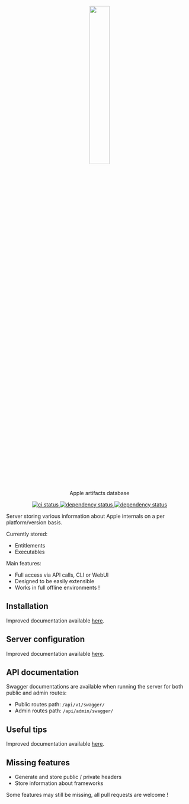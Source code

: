 <p align="center" style="text-align: center">
  <img src="assets/logo.png" width="33%">
</p>

<p align="center">
    <p align="center">Apple artifacts database</p>
    <p align="center">
        <!-- <a href="https://crates.io/crates/appledb_rs">
            <img alt="crates.io" src="https://img.shields.io/crates/v/appledb_rs.svg"/>
        </a> --->
        <a href="https://github.com/cocool97/appledb_rs/actions">
            <img alt="ci status" src="https://github.com/cocool97/appledb_rs/actions/workflows/rust-build.yml/badge.svg"/>
        </a>
        <a href="https://deps.rs/repo/github/cocool97/appledb_rs">
            <img alt="dependency status" src="https://deps.rs/repo/github/cocool97/appledb_rs/status.svg"/>
        </a>
        <a href="https://opensource.org/licenses/MIT">
            <img alt="dependency status" src="https://img.shields.io/badge/License-MIT-yellow.svg"/>
        </a>
    </p>
</p>

Server storing various information about Apple internals on a per platform/version basis.

Currently stored:

- Entitlements
- Executables

Main features:

- Full access via API calls, CLI or WebUI
- Designed to be easily extensible
- Works in full offline environments !

## Installation

Improved documentation available [here](./documentation/installation.md).

## Server configuration

Improved documentation available [here](./documentation/configuration.md).

## API documentation

Swagger documentations are available when running the server for both public and admin routes:

- Public routes path: `/api/v1/swagger/`
- Admin routes path: `/api/admin/swagger/`

## Useful tips

Improved documentation available [here](./documentation/tips.md).

## Missing features

- Generate and store public / private headers
- Store information about frameworks

Some features may still be missing, all pull requests are welcome !
